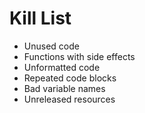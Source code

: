 Kill List
=========
* Unused code
* Functions with side effects
* Unformatted code
* Repeated code blocks
* Bad variable names
* Unreleased resources
